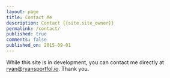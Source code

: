 ```yaml
---
layout: page
title: Contact Me
description: Contact {{site.site_owner}}
permalink: /contact/
published: true
comments: false
published_on: 2015-09-01
---
```


While this site is in development, you can contact me directly at [ryan@ryansportfol.io](mailto:ryan@ryansportfol.io). Thank you. 